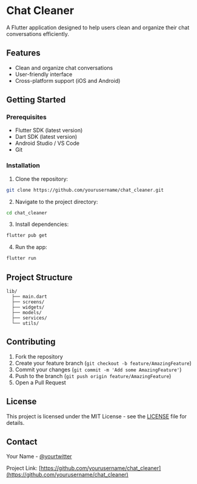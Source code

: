 # Chat Cleaner

A Flutter application designed to help users clean and organize their chat conversations efficiently.

## Features

- Clean and organize chat conversations
- User-friendly interface
- Cross-platform support (iOS and Android)

## Getting Started

### Prerequisites

- Flutter SDK (latest version)
- Dart SDK (latest version)
- Android Studio / VS Code
- Git

### Installation

1. Clone the repository:
```bash
git clone https://github.com/yourusername/chat_cleaner.git
```

2. Navigate to the project directory:
```bash
cd chat_cleaner
```

3. Install dependencies:
```bash
flutter pub get
```

4. Run the app:
```bash
flutter run
```

## Project Structure

```
lib/
  ├── main.dart
  ├── screens/
  ├── widgets/
  ├── models/
  ├── services/
  └── utils/
```

## Contributing

1. Fork the repository
2. Create your feature branch (`git checkout -b feature/AmazingFeature`)
3. Commit your changes (`git commit -m 'Add some AmazingFeature'`)
4. Push to the branch (`git push origin feature/AmazingFeature`)
5. Open a Pull Request

## License

This project is licensed under the MIT License - see the [LICENSE](LICENSE) file for details.

## Contact

Your Name - [@yourtwitter](https://twitter.com/yourtwitter)

Project Link: [https://github.com/yourusername/chat_cleaner](https://github.com/yourusername/chat_cleaner)
